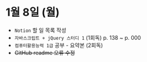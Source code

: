 # 1월 8일 (월)

- `Notion` 할 일 목록 작성
- `자바스크립트 + jQuery 스터디 1` (1회독) p. 138 ~ p. 000
- `컴퓨터활용능력 1급` 공부 - 요약본 (2회독)
- ~~GitHub readme 오류 수정~~
